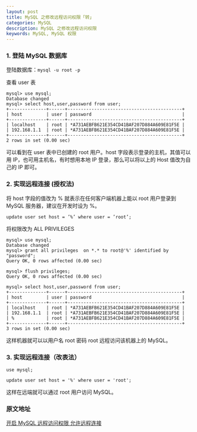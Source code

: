 ```yaml
---
layout: post
title: MySQL 之修改远程访问权限「转」
categories: MySQL
description: MySQL 之修改远程访问权限
keywords: MySQL, MySQL 权限
---
```


### 1. 登陆 MySQL 数据库

登陆数据库：`mysql -u root -p`

查看 user 表


```
mysql> use mysql;
Database changed
mysql> select host,user,password from user;
+--------------+------+-------------------------------------------+
| host         | user | password                                  |
+--------------+------+-------------------------------------------+
| localhost    | root | *A731AEBFB621E354CD41BAF207D884A609E81F5E |
| 192.168.1.1  | root | *A731AEBFB621E354CD41BAF207D884A609E81F5E |
+--------------+------+-------------------------------------------+
2 rows in set (0.00 sec)
```

可以看到在 user 表中已创建的 root 用户。host 字段表示登录的主机，其值可以用 IP，也可用主机名，有时想用本地 IP 登录，那么可以将以上的 Host 值改为自己的 IP 即可。

### 2. 实现远程连接 (授权法)

将 host 字段的值改为 % 就表示在任何客户端机器上能以 root 用户登录到 MySQL 服务器，建议在开发时设为 %。

```
update user set host = ’%’ where user = ’root’;
```


将权限改为 ALL PRIVILEGES

```
mysql> use mysql;
Database changed
mysql> grant all privileges  on *.* to root@'%' identified by "password";
Query OK, 0 rows affected (0.00 sec)

mysql> flush privileges;
Query OK, 0 rows affected (0.00 sec)

mysql> select host,user,password from user;
+--------------+------+-------------------------------------------+
| host         | user | password                                  |
+--------------+------+-------------------------------------------+
| localhost    | root | *A731AEBFB621E354CD41BAF207D884A609E81F5E |
| 192.168.1.1  | root | *A731AEBFB621E354CD41BAF207D884A609E81F5E |
| %            | root | *A731AEBFB621E354CD41BAF207D884A609E81F5E |
+--------------+------+-------------------------------------------+
3 rows in set (0.00 sec)
```
这样机器就可以以用户名 root 密码 root 远程访问该机器上的 MySQL。

### 3. 实现远程连接（改表法）


```
use mysql;

update user set host = '%' where user = 'root';
```

这样在远端就可以通过 root 用户访问 MySQL。

### 原文地址
[开启 MySQL 远程访问权限 允许远程连接](https://www.cnblogs.com/weifeng1463/p/7941625.html)